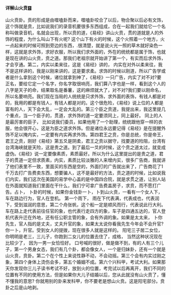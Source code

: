 #### 详解山火贲䷕

山火贲卦。贲的形成是由噬嗑卦而来，噬嗑卦咬合了以后，物合聚以后必有文饰，这个饰就是贲，比如说我们的录音机要很多东西组成，合在一起我们就给它一个名称叫做录音机，名就会出现，所以贲的道，《易经》讲山火贲，贯的道就是人的外饰的程度，为什么叫山下有火呢? 这个山下有火的时候，这个火照着一个地方，火一点起来的时候可照到旁边的东西，.很清楚，就是说火光一照的草木就好染色一样，这就是求外饰，求好衣服，所以我们求外面的，外在的统统都是属于饰，也就是现在讲的山火贲，贲之道。那我们老祖宗就开始讲了第一个，有实而后求外饰， 才会亨通。第二，内实以柔来往，这是《易经》讲的， 内实在对外以柔来往，我不是这样讲的，我是以刚来讲的，这是要求柔。求饰的时候以刚道，所以广告学或者是什么拿到这个时候，诸位就拿到神了，《易经》一只广告，内实了对不对?要正名，要给它定一个名字，你名字取很响亮，我们算八字也是一样，看到这个人的八字是天子的命，结果取名是番薯，这的麻烦就大了，对不对?我们要以刚命名，所以名要响亮。我们现在当局的人统统是只求外饰，求外面的表饰，有钱人都是对的，我用的都是有钱人，有钱人都是对的。这个很危险，《易经》说上位的人都是富有的人，天下会大乱，一定会大乱的。第三个臣之贲道，我提出来，我这里提几个重点，当一个臣子的，贯道，求外饰的道一定要须同上，同上最好。 同上的人是最厉害的臣子， 比如说我们委员，如果他用了一个助理，统统跟他穿一样的衣服，他会很开心，这是为臣之道求外饰。但是诸位永远要记得《易经》是在提醒外饰不足以掩内实，一定要有内实再求外饰。第四君王之贲，你是总统，你是帝王，君王之贲，刚好《易经》第五爻是阴柔，君王之贲以据守，找要道的险阻，台湾有台湾海峡就是天险，这是贵之道。到了最后一爻的时候，这个贲之道太过，就变成虚伪。《易经》说一定要像素质，素质最好。所以为什么这里提出的是贵之道，君子的贯道一定但求质素，内实，素质比较淡雅的人来增内实，很多广告商，我就讲了他们表里不一致，里面买的东西是空的，外面打的广告就出来了，广告商花了1 千万去打广告费卖东西，想要骗人，这不是最好的方法，贲之道的时候，比如说我们内实，我们这次在美国的易学中心盖的是中国四合院，就是求贯之道，让别人站在外面就知道我们里面在干什么，我们宁可拿广告费盖房子，求贲，而不愿打广告。占卜， 卜卦的时候，如果你金钱卦一卜，卜到山火贲，一看有一个女人下，车在路边行为，官人在登机。 第一个雨下， 雨在下代表满，代表成也，代表润下，受到滋润的意思，第二个舟张帆，这个船一定是顺风而行，代表说此行大利。车在路上走代表前往任官的象，也代表行走四方的象，车子是四通五达的，官人登机代表升迁在外地，还有任公职主管的象，会有外调的象。如果是太太来， 卜你先生，官人指的是丈夫，丈夫升官的象，如果太太说你看我先生今年会不会升官? 你一卜，升官。受到女人的提拨，现在很多人就是这样的。 阳宅三子居二女位，你明明是老三，三儿子，你跑到二女儿的位置去住了，成格， 当然这种状况现在比较少了， 因为一男一女恰恰好。 口号喊的很好，做是做不到，有的人有三个儿子，第一个男身女态，我们有几个卦，都会像女人，一个是归妹卦，还有一个就是山火贲，贲卦。第二个在个性上来说性静不动，不会动摇。第三个会有内实过刚之象，第四个身体上烫伤会多，第五个婚姻不成。第六个兴科甲，考试大利。如果那天你发现你三儿子读书考试不好，放到火的位置，考完试以后再离开，我们不同的位置有不同的使用方法，但是如果你大儿子结婚以后，您从此就没有山火贲了，懂不懂我的意思? 你就用别的卦来发科甲，你不要老是想山火贲。这是阳宅部分。贲卦之后是山地剥。